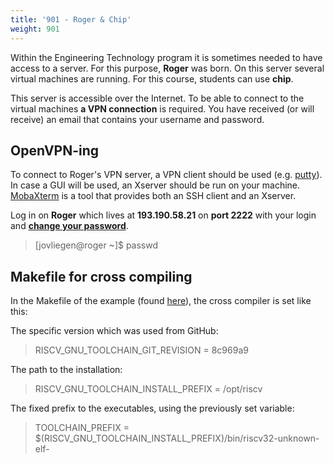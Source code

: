 ```yaml
---
title: '901 - Roger & Chip'
weight: 901
---
```


Within the Engineering Technology program it is sometimes needed to have access to a server. For this purpose, **Roger** was born. On this server several virtual machines are running. For this course, students can use **chip**.

This server is accessible over the Internet. To be able to connect to the virtual machines **a VPN connection** is required. You have received (or will receive) an email that contains your username and password.


## OpenVPN-ing

To connect to Roger's VPN server, a VPN client should be used (e.g. [putty](https://www.putty.org/)). In case a GUI will be used, an Xserver should be run on your machine. [MobaXterm](https://mobaxterm.mobatek.net/) is a tool that provides both an SSH client and an Xserver.

Log in on **Roger** which lives at **193.190.58.21** on **port 2222** with your login and **<u>change your password</u>**. 

> [jovliegen@roger ~]$ passwd



## Makefile for cross compiling

In the Makefile of the example (found [here](https://github.com/KULeuven-Diepenbeek/course_hwswcodesign/blob/master/src/100/firmware/Makefile)), the cross compiler is set like this:

The specific version which was used from GitHub:

> RISCV_GNU_TOOLCHAIN_GIT_REVISION = 8c969a9

The path to the installation:

> RISCV_GNU_TOOLCHAIN_INSTALL_PREFIX = /opt/riscv

The fixed prefix to the executables, using the previously set variable:

> TOOLCHAIN_PREFIX = $(RISCV_GNU_TOOLCHAIN_INSTALL_PREFIX)/bin/riscv32-unknown-elf-
